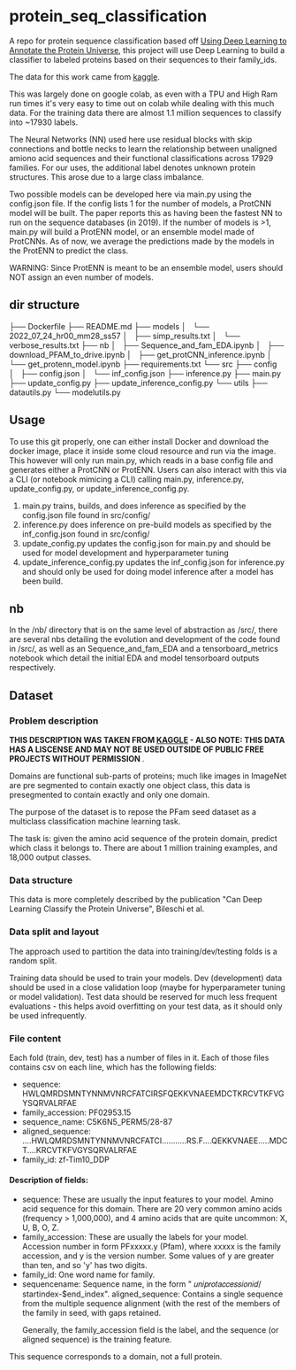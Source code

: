 # protein_seq_classification

A repo for protein sequence classification based off [Using Deep Learning to Annotate the Protein Universe]("https://www.nature.com/articles/s41587-021-01179-w"), this project will use Deep Learning to build a classifier to labeled proteins based on their sequences to their family_ids. 

The data for this work came from [kaggle]("https://www.kaggle.com/datasets/googleai/pfam-seed-random-split"). 

This was largely done on google colab, as even with a TPU and High Ram run times it's very easy to time out on colab while dealing with this much data. For the training data there are almost 1.1 million sequences to classify into ~17930 labels. 

The Neural Networks (NN) used here use residual blocks with skip connections and bottle necks to learn the relationship between unaligned amiono acid sequences and their functional classifications across 17929 families. For our uses, the additional label denotes unknown protein structures. This arose due to a large class imbalance. 

Two possible models can be developed here via main.py using the config.json file. If the config lists 1 for the number of models, a ProtCNN model will be built. The paper reports this as having been the fastest NN to run on the sequence databases (in 2019). If the number of models is >1, main.py will build a ProtENN model, or an ensemble model made of ProtCNNs. As of now, we average the predictions made by the models in the ProtENN to predict the class. 

WARNING: Since ProtENN is meant to be an ensemble model, users should NOT assign an even number of models. 

## dir structure
├── Dockerfile
├── README.md
├── models
│   └── 2022_07_24_hr00_mm28_ss57
│       ├── simp_results.txt
│       └── verbose_results.txt
├── nb
│   ├── Sequence_and_fam_EDA.ipynb
│   ├── download_PFAM_to_drive.ipynb
│   ├── get_protCNN_inference.ipynb
│   └── get_protenn_model.ipynb
├── requirements.txt
└── src
    ├── config
    │   ├── config.json
    │   └── inf_config.json
    ├── inference.py
    ├── main.py
    ├── update_config.py
    ├── update_inference_config.py
    └── utils
        ├── datautils.py
        └── modelutils.py

## Usage

To use this git properly, one can either install Docker and download the docker image, place it inside some cloud resource and run via the image. This however will only run main.py, which reads in a base config file and generates either a ProtCNN or ProtENN. Users can also interact with this via a CLI (or notebook mimicing a CLI) calling main.py, inference.py, update_config.py, or update_inference_config.py. 

1. main.py trains, builds, and does inference as specified by the config.json file found in src/config/
2. inference.py does inference on pre-build models as specified by the inf_config.json found in src/config/
3. update_config.py updates the config.json for main.py and should be used for model development and hyperparameter tuning
4. update_inference_config.py updates the inf_config.json for inference.py and should only be used for doing model inference after a model has been build.

## nb
In the /nb/ directory that is on the same level of abstraction as /src/, there are several nbs detailing the evolution and development of the code found in /src/, as well as an Sequence_and_fam_EDA and a tensorboard_metrics notebook which detail the initial EDA and model tensorboard outputs respectively. 


##  Dataset
### Problem description
<b> THIS DESCRIPTION WAS TAKEN FROM [KAGGLE]('https://www.kaggle.com/datasets/googleai/pfam-seed-random-split') - ALSO NOTE: THIS DATA HAS A LISCENSE AND MAY NOT BE USED OUTSIDE OF PUBLIC FREE PROJECTS WITHOUT PERMISSION </b>.

Domains are functional sub-parts of proteins; much like images in ImageNet are pre segmented to contain exactly one object class, this data is presegmented to contain exactly and only one domain.

The purpose of the dataset is to repose the PFam seed dataset as a multiclass classification machine learning task.

The task is: given the amino acid sequence of the protein domain, predict which class it belongs to. There are about 1 million training examples, and 18,000 output classes.

### Data structure
This data is more completely described by the publication "Can Deep Learning Classify the Protein Universe", Bileschi et al.

### Data split and layout
The approach used to partition the data into training/dev/testing folds is a random split.

Training data should be used to train your models. Dev (development) data should be used in a close validation loop (maybe for hyperparameter tuning or model validation). Test data should be reserved for much less frequent evaluations - this helps avoid overfitting on your test data, as it should only be used infrequently.

### File content
Each fold (train, dev, test) has a number of files in it. Each of those files contains csv on each line, which has the following fields:

- sequence: HWLQMRDSMNTYNNMVNRCFATCIRSFQEKKVNAEEMDCTKRCVTKFVGYSQRVALRFAE
- family_accession: PF02953.15
- sequence_name: C5K6N5_PERM5/28-87
- aligned_sequence: ....HWLQMRDSMNTYNNMVNRCFATCI...........RS.F....QEKKVNAEE.....MDCT....KRCVTKFVGYSQRVALRFAE
- family_id: zf-Tim10_DDP

#### Description of fields:
- sequence: These are usually the input features to your model. Amino acid sequence for this domain.
There are 20 very common amino acids (frequency > 1,000,000), and 4 amino acids that are quite uncommon: X, U, B, O, Z.
- family_accession: These are usually the labels for your model. Accession number in form PFxxxxx.y (Pfam), where xxxxx is the family accession, and y is the version number. Some values of y are greater than ten, and so 'y' has two digits.
- family_id: One word name for family.
- sequencename: Sequence name, in the form " 𝑢𝑛𝑖𝑝𝑟𝑜𝑡𝑎𝑐𝑐𝑒𝑠𝑠𝑖𝑜𝑛𝑖𝑑/ startindex-$end_index". aligned_sequence: Contains a single sequence from the multiple sequence alignment (with the rest of the members of the family in seed, with gaps retained. <p> 
Generally, the family_accession field is the label, and the sequence (or aligned sequence) is the training feature.

This sequence corresponds to a domain, not a full protein.

